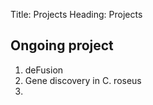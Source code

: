 Title: Projects
Heading: Projects

## Ongoing project

1. deFusion
2. Gene discovery in C. roseus
3. ​
